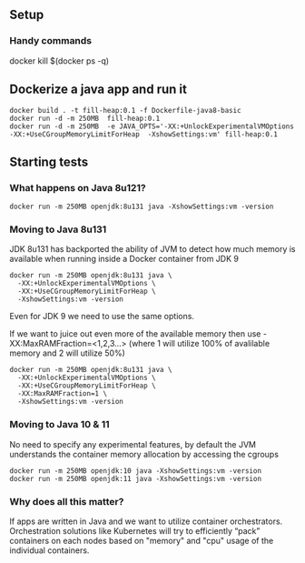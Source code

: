 ## Setup

### Handy commands
docker kill $(docker ps -q)

## Dockerize a java app and run it 
```
docker build . -t fill-heap:0.1 -f Dockerfile-java8-basic
docker run -d -m 250MB  fill-heap:0.1
docker run -d -m 250MB  -e JAVA_OPTS='-XX:+UnlockExperimentalVMOptions  -XX:+UseCGroupMemoryLimitForHeap  -XshowSettings:vm' fill-heap:0.1
```

## Starting tests

### What happens on Java 8u121?
`docker run -m 250MB openjdk:8u131 java -XshowSettings:vm -version`

### Moving to Java 8u131

JDK 8u131 has backported the ability of JVM to detect how much memory is available when running inside a Docker container from JDK 9

```
docker run -m 250MB openjdk:8u131 java \
  -XX:+UnlockExperimentalVMOptions \
  -XX:+UseCGroupMemoryLimitForHeap \
  -XshowSettings:vm -version
```

Even for JDK 9 we need to use the same options.

If we want to juice out even more of the available memory then use -XX:MaxRAMFraction=<1,2,3...> (where 1 will utilize 100% of avalilable memory and 2 will utilize 50%)
```
docker run -m 250MB openjdk:8u131 java \
  -XX:+UnlockExperimentalVMOptions \
  -XX:+UseCGroupMemoryLimitForHeap \
  -XX:MaxRAMFraction=1 \
  -XshowSettings:vm -version
```

### Moving to Java 10 & 11

No need to specify any experimental features, by default the JVM understands the container memory allocation by accessing the cgroups

```
docker run -m 250MB openjdk:10 java -XshowSettings:vm -version
docker run -m 250MB openjdk:11 java -XshowSettings:vm -version
```

### Why does all this matter?
If apps are written in Java and we want to utilize container orchestrators. Orchestration solutions like Kubernetes will try to efficiently “pack” containers on each nodes based on "memory" and "cpu" usage of the individual containers. 

